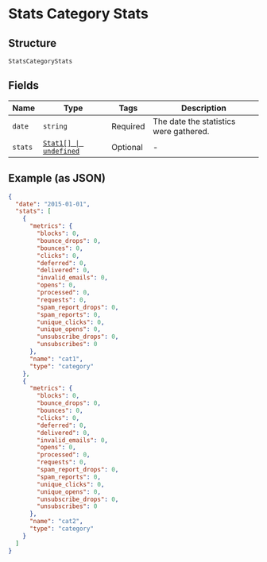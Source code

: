 
# Stats Category Stats

## Structure

`StatsCategoryStats`

## Fields

| Name | Type | Tags | Description |
|  --- | --- | --- | --- |
| `date` | `string` | Required | The date the statistics were gathered. |
| `stats` | [`Stat1[] \| undefined`](../../doc/models/stat-1.md) | Optional | - |

## Example (as JSON)

```json
{
  "date": "2015-01-01",
  "stats": [
    {
      "metrics": {
        "blocks": 0,
        "bounce_drops": 0,
        "bounces": 0,
        "clicks": 0,
        "deferred": 0,
        "delivered": 0,
        "invalid_emails": 0,
        "opens": 0,
        "processed": 0,
        "requests": 0,
        "spam_report_drops": 0,
        "spam_reports": 0,
        "unique_clicks": 0,
        "unique_opens": 0,
        "unsubscribe_drops": 0,
        "unsubscribes": 0
      },
      "name": "cat1",
      "type": "category"
    },
    {
      "metrics": {
        "blocks": 0,
        "bounce_drops": 0,
        "bounces": 0,
        "clicks": 0,
        "deferred": 0,
        "delivered": 0,
        "invalid_emails": 0,
        "opens": 0,
        "processed": 0,
        "requests": 0,
        "spam_report_drops": 0,
        "spam_reports": 0,
        "unique_clicks": 0,
        "unique_opens": 0,
        "unsubscribe_drops": 0,
        "unsubscribes": 0
      },
      "name": "cat2",
      "type": "category"
    }
  ]
}
```


